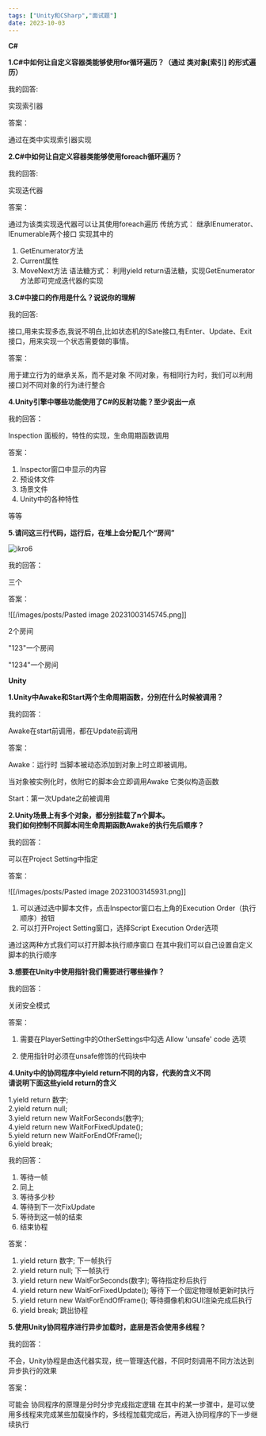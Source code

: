 ```yaml
---
tags: ["Unity和CSharp","面试题"]
date: 2023-10-03 
---
```


**C#**

**1.C#中如何让自定义容器类能够使用for循环遍历？（通过 类对象[索引] 的形式遍历）**

我的回答:

实现索引器

答案：

通过在类中实现索引器实现

**2.C#中如何让自定义容器类能够使用foreach循环遍历？**

我的回答:

实现迭代器

答案：

通过为该类实现迭代器可以让其使用foreach遍历
传统方式：
继承IEnumerator、IEnumerable两个接口
实现其中的 
1. GetEnumerator方法
2. Current属性
3. MoveNext方法
语法糖方式：
利用yield return语法糖，实现GetEnumerator方法即可完成迭代器的实现

**3.C#中接口的作用是什么？说说你的理解**

我的回答:

接口,用来实现多态,我说不明白,比如状态机的ISate接口,有Enter、Update、Exit接口，用来实现一个状态需要做的事情。

答案：

用于建立行为的继承关系，而不是对象
不同对象，有相同行为时，我们可以利用接口对不同对象的行为进行整合


**4.Unity引擎中哪些功能使用了C#的反射功能？至少说出一点**

我的回答：

Inspection 面板的，特性的实现，生命周期函数调用

答案：

1. Inspector窗口中显示的内容
2. 预设体文件
3. 场景文件
4. Unity中的各种特性

等等

**5.请问这三行代码，运行后，在堆上会分配几个“房间”**

![ikro6](/images/posts/ikro6.png)

我的回答：

三个

答案：

![[/images/posts/Pasted image 20231003145745.png]]

2个房间

"123"一个房间

"1234"一个房间

**Unity**

**1.Unity中Awake和Start两个生命周期函数，分别在什么时候被调用？**

我的回答：

Awake在start前调用，都在Update前调用

答案：

Awake：运行时
当脚本被动态添加到对象上时立即被调用。

当对象被实例化时，依附它的脚本会立即调用Awake
它类似构造函数

Start：第一次Update之前被调用

**2.Unity场景上有多个对象，都分别挂载了n个脚本。  
我们如何控制不同脚本间生命周期函数Awake的执行先后顺序？**

我的回答：

可以在Project Setting中指定

答案：

![[/images/posts/Pasted image 20231003145931.png]]

1. 可以通过选中脚本文件，点击Inspector窗口右上角的Execution Order（执行顺序）按钮 
2. 可以打开Project Setting窗口，选择Script Execution Order选项

通过这两种方式我们可以打开脚本执行顺序窗口
在其中我们可以自己设置自定义脚本的执行顺序

**3.想要在Unity中使用指针我们需要进行哪些操作？**

我的回答：

关闭安全模式

答案：

1. 需要在PlayerSetting中的OtherSettings中勾选  Allow 'unsafe' code 选项

2. 使用指针时必须在unsafe修饰的代码块中

**4.Unity中的协同程序中yield return不同的内容，代表的含义不同  
请说明下面这些yield return的含义**

1.yield return 数字;  
2.yield return null;  
3.yield return new WaitForSeconds(数字);  
4.yield return new WaitForFixedUpdate();  
5.yield return new WaitForEndOfFrame();  
6.yield break;

我的回答：

1. 等待一帧
2. 同上
3. 等待多少秒
4. 等待到下一次FixUpdate
5. 等待到这一帧的结束
6. 结束协程

答案：

1. yield return 数字; 下一帧执行
2. yield return null;  下一帧执行
3. yield return new WaitForSeconds(数字); 等待指定秒后执行
4. yield return new WaitForFixedUpdate(); 等待下一个固定物理帧更新时执行
5. yield return new WaitForEndOfFrame(); 等待摄像机和GUI渲染完成后执行
6. yield break; 跳出协程

**5.使用Unity协同程序进行异步加载时，底层是否会使用多线程？**

我的回答：

不会，Unity协程是由迭代器实现，统一管理迭代器，不同时刻调用不同方法达到异步执行的效果

答案：

可能会
协同程序的原理是分时分步完成指定逻辑
在其中的某一步骤中，是可以使用多线程来完成某些加载操作的，多线程加载完成后，再进入协同程序的下一步继续执行